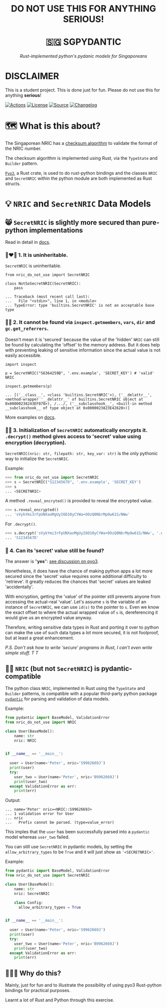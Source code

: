 <h1><div align="center">DO NOT USE THIS FOR ANYTHING SERIOUS!</div></h1>

<div align="center">
<h1>🇸🇬 SGPYDANTIC</h1>
<i>Rust-implemented python's pydanic models for Singaporeans</i>
</div>

<p>

# **DISCLAIMER**

This is a student project. This is done just for fun. Please do not use this for anything **serious**!


[![Actions](https://img.shields.io/github/actions/workflow/status/jymchng/sgpydantic_do_not_use/test.yml?branch=main&logo=github&style=flat-square&maxAge=300)](https://github.com/jymchng/sgpydantic_do_not_use/actions)
[![License](https://img.shields.io/badge/license-MIT-blue.svg?style=flat-square&maxAge=2678400)](https://choosealicense.com/licenses/mit/)
[![Source](https://img.shields.io/badge/source-GitHub-303030.svg?maxAge=2678400&style=flat-square)](https://github.com/jymchng/sgpydantic_do_not_use/)
[![Changelog](https://img.shields.io/badge/keep%20a-changelog-8A0707.svg?maxAge=2678400&style=flat-square)](https://github.com/jymchng/sgpydantic_do_not_use/blob/master/CHANGELOG.md)


# 🗺️  What is this about?
The Singaporean NRIC has a [checksum algorithm](https://ivantay2003.medium.com/creation-of-singapore-identity-number-nric-24fc3b446145) to validate the format of the NRIC number.

The checksum algorithm is implemented using Rust, via the `TypeState` and `Builder` pattern.

[`Pyo3`](https://docs.rs/pyo3/latest/pyo3/), a Rust crate, is used to do rust-python bindings and the classes `NRIC` and `SecretNRIC` within the python module are both implemented as Rust structs.

# 💡 `NRIC` and `SecretNRIC` Data Models

## 😸 `SecretNRIC` is slightly more secured than pure-python implementations

Read in detail in [docs](docs/security.md).

### 👩‍❤️‍👨 1. It is uninheritable.

`SecretNRIC` is uninheritable.

```
from nric_do_not_use import SecretNRIC

class NotSoSecretNRIC(SecretNRIC):
    pass

... Traceback (most recent call last):
...   File "<stdin>", line 1, in <module>
... TypeError: type 'builtins.SecretNRIC' is not an acceptable base type
```

###  👩‍💻 2. It cannot be found via `inspect.getmembers`, `vars`, `dir` and `gc.get_referrers`.

Doesn't mean it is 'secured' because the value of the 'hidden' `NRIC` can still be found by calculating the 'offset' to the memory address. But it does help with preventing leaking of sensitive information since the actual value is not easily accessible.

```
import inspect

p = SecretNRIC("S6364259B", '.env.example', 'SECRET_KEY') # 'valid' NRIC

inspect.getmembers(p)

... [('__class__', <class 'builtins.SecretNRIC'>), ('__delattr__', <method-wrapper '__delattr__' of builtins.SecretNRIC object at 0x00000238243EF870>), /.../, ('__subclasshook__', <built-in method __subclasshook__ of type object at 0x0000023823E42620>)]
```

More examples on [docs](docs/security.md).

### 🕵️‍♂️ 3. Initialization of `SecretNRIC` automatically encrypts it. `.decrypt()` method gives access to 'secret' value using encryption (decryption).

`SecretNRIC(nric: str, filepath: str, key_var: str)` is the only pythonic way to initialize the `SecretNRIC`.

Example:
```python
>>> from nric_do_not_use import SecretNRIC
>>> s = SecretNRIC("S1234567D", '.env.example', 'SECRET_KEY')
>>> s
... <SECRETNRIC>
```

A method `.reveal_encryted()` is provided to reveal the encrypted value.

```python
>>> s.reveal_encrypted()
... 'sVykYmi3rFpUNXaoMgUyI6D10yCYWa+OOzQ0NbrMpOw61S/NWw'
```

For `.decrypt()`.

```python
>>> s.decrypt('sVykYmi3rFpUNXaoMgUyI6D10yCYWa+OOzQ0NbrMpOw61S/NWw', '.env.example', 'SECRET_KEY')
... 'S1234567D'
```

### 🔎 4. Can its 'secret' value still be found?
The answer is "**yes**": [see discussion on pyo3](https://github.com/PyO3/pyo3/discussions/3003#discussioncomment-5201863).

Nonetheless, it does have the chance of making python apps a lot more secured since the 'secret' value requires some additional difficulty to 'retrieve'. It greatly reduces the chances that 'secret' values are leaked 'accidentally'.

With encryption, getting the 'value' of the pointer still prevents anyone from accessing the actual-real 'value'. Let's assume `s` is the variable of an instance of `SecretNRIC`, we can use `id(s)` to the pointer to `s`. Even we know the exact offset to where the actual wrapped value of `s` is, dereferencing it would give us an encrypted value anyway.

Therefore, writing sensitive data types in Rust and porting it over to python can make the use of such data types a lot more secured, it is not foolproof, but at least a great enhancement.

<i>P.S. Don't ask how to write 'secure' programs in Rust, I can't even write simple stuff. T T </i>

## 👏🏼 `NRIC` (but not `SecretNRIC`) is pydantic-compatible

The python class `NRIC`, implemented in Rust using the `TypeState` and `Builder` patterns, is compatible with a popular third-party python package [`pydantic`](https://docs.pydantic.dev/) for parsing and validation of data models.

Example:

```python
from pydantic import BaseModel, ValidationError
from nric_do_not_use import NRIC

class User(BaseModel):
    name: str
    nric: NRIC


if __name__ == '__main__': 
  
  user = User(name='Peter', nric='S9962669J')
  print(user)
  try:
    user_two = User(name='Peter', nric='B9962669J')
    print(user_two)
  except ValidationError as err:
    print(err)
```

Output:
```
... name='Peter' nric=<NRIC::S9962669J>
... 1 validation error for User
... nric
...   Prefix cannot be parsed. (type=value_error)
```
This imples that the `user` has been successfully parsed into a `pydantic` model whereas `user_two` failed.

You can still use `SecretNRIC` in pydantic models, by setting the `allow_arbitrary_types` to be `True` and it will just show as `'<SECRETNRIC>'`.

Example:

```python
from pydantic import BaseModel, ValidationError
from nric_do_not_use import SecretNRIC

class User(BaseModel):
    name: str
    nric: SecretNRIC

    class Config:
      allow_arbitrary_types = True


if __name__ == '__main__': 
  
  user = User(name='Peter', nric='S9962669J')
  print(user)
  try:
    user_two = User(name='Peter', nric='B9962669J')
    print(user_two)
  except ValidationError as err:
    print(err)
```

## 🧑🏼‍🚀 Why do this?

Mainly, just for fun and to illustrate the possibility of using pyo3 Rust-python bindings for practical purposes.

Learnt a lot of Rust and Python through this exercise.